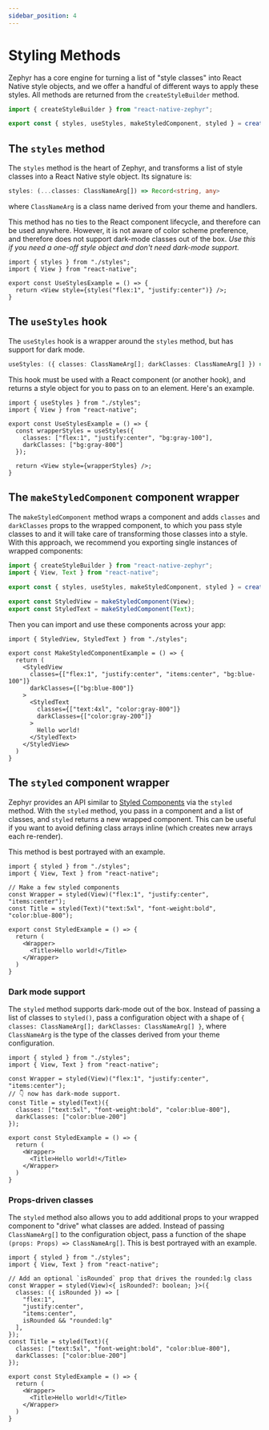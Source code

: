```yaml
---
sidebar_position: 4
---
```


# Styling Methods

Zephyr has a core engine for turning a list of "style classes" into React Native style objects, and we offer a handful of different ways to apply these styles. All methods are returned from the `createStyleBuilder` method.

```ts title="styles.ts"
import { createStyleBuilder } from "react-native-zephyr";

export const { styles, useStyles, makeStyledComponent, styled } = createStyleBuilder();
```

## The `styles` method

The `styles` method is the heart of Zephyr, and transforms a list of style classes into a React Native style object. Its signature is:

```ts
styles: (...classes: ClassNameArg[]) => Record<string, any>
```

where `ClassNameArg` is a class name derived from your theme and handlers.

This method has no ties to the React component lifecycle, and therefore can be used anywhere. However, it is not aware of color scheme preference, and therefore does not support dark-mode classes out of the box. _Use this if you need a one-off style object and don't need dark-mode support._

```tsx title="StylesExample.tsx"
import { styles } from "./styles";
import { View } from "react-native";

export const UseStylesExample = () => {
  return <View style={styles("flex:1", "justify:center")} />;
}
```

## The `useStyles` hook

The `useStyles` hook is a wrapper around the `styles` method, but has support for dark mode.  

```ts
useStyles: ({ classes: ClassNameArg[]; darkClasses: ClassNameArg[] }) => Record<string, any>
```

This hook must be used with a React component (or another hook), and returns a style object for you to pass on to an element. Here's an example.

```tsx title="UseStylesExample.tsx"
import { useStyles } from "./styles";
import { View } from "react-native";

export const UseStylesExample = () => {
  const wrapperStyles = useStyles({
    classes: ["flex:1", "justify:center", "bg:gray-100"],
    darkClasses: ["bg:gray-800"]
  });
  
  return <View style={wrapperStyles} />;
}
```

## The `makeStyledComponent` component wrapper

The `makeStyledComponent` method wraps a component and adds `classes` and `darkClasses` props to the wrapped component, to which you pass style classes to and it will take care of transforming those classes into a style. With this approach, we recommend you exporting single instances of wrapped components:

```ts title="styles.ts"
import { createStyleBuilder } from "react-native-zephyr";
import { View, Text } from "react-native";

export const { styles, useStyles, makeStyledComponent, styled } = createStyleBuilder();

export const StyledView = makeStyledComponent(View);
export const StyledText = makeStyledComponent(Text);
```

Then you can import and use these components across your app:

```tsx title="MakeStyledComponentExample.tsx
import { StyledView, StyledText } from "./styles";

export const MakeStyledComponentExample = () => {
  return (
    <StyledView
      classes={["flex:1", "justify:center", "items:center", "bg:blue-100"]}
      darkClasses={["bg:blue-800"]}
    >
      <StyledText
        classes={["text:4xl", "color:gray-800"]}
        darkClasses={["color:gray-200"]}
      >
        Hello world!
      </StyledText>
    </StyledView>
  )
}
```

## The `styled` component wrapper

Zephyr provides an API similar to [Styled Components](https://styled-components.com/) via the `styled` method. With the `styled` method, you pass in a component and a list of classes, and `styled` returns a new wrapped component. This can be useful if you want to avoid defining class arrays inline (which creates new arrays each re-render).

This method is best portrayed with an example.

```tsx title="StyledExample.tsx"
import { styled } from "./styles";
import { View, Text } from "react-native";

// Make a few styled components
const Wrapper = styled(View)("flex:1", "justify:center", "items:center");
const Title = styled(Text)("text:5xl", "font-weight:bold", "color:blue-800");

export const StyledExample = () => {
  return (
    <Wrapper>
      <Title>Hello world!</Title>
    </Wrapper>
  )
}
```

### Dark mode support

The `styled` method supports dark-mode out of the box. Instead of passing a list of classes to `styled()`, pass a configuration object with a shape of `{ classes: ClassNameArg[]; darkClasses: ClassNameArg[] }`, where `ClassNameArg` is the type of the classes derived from your theme configuration.

```tsx title="StyledExample.tsx"
import { styled } from "./styles";
import { View, Text } from "react-native";

const Wrapper = styled(View)("flex:1", "justify:center", "items:center");
// 👇 now has dark-mode support. 
const Title = styled(Text)({
  classes: ["text:5xl", "font-weight:bold", "color:blue-800"],
  darkClasses: ["color:blue-200"]
});

export const StyledExample = () => {
  return (
    <Wrapper>
      <Title>Hello world!</Title>
    </Wrapper>
  )
}
```

### Props-driven classes

The `styled` method also allows you to add additional props to your wrapped component to "drive" what classes are added. Instead of passing `ClassNameArg[]` to the configuration object, pass a function of the shape `(props: Props) => ClassNameArg[]`. This is best portrayed with an example.

```tsx title="StyledExample.tsx"
import { styled } from "./styles";
import { View, Text } from "react-native";

// Add an optional `isRounded` prop that drives the rounded:lg class
const Wrapper = styled(View)<{ isRounded?: boolean; }>({
  classes: ({ isRounded }) => [
    "flex:1",
    "justify:center",
    "items:center",
    isRounded && "rounded:lg"
  ],
});
const Title = styled(Text)({
  classes: ["text:5xl", "font-weight:bold", "color:blue-800"],
  darkClasses: ["color:blue-200"]
});

export const StyledExample = () => {
  return (
    <Wrapper>
      <Title>Hello world!</Title>
    </Wrapper>
  )
}
```
